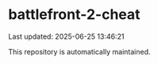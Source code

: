 # battlefront-2-cheat

Last updated: 2025-06-25 13:46:21

This repository is automatically maintained.
